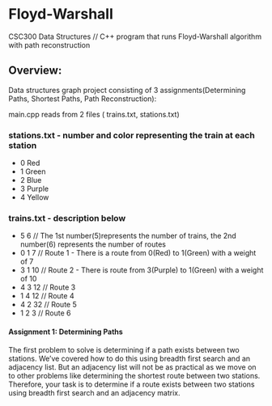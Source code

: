 # Floyd-Warshall
CSC300 Data Structures // C++ program that runs Floyd-Warshall algorithm with path reconstruction

## Overview:
Data structures graph project consisting of 3 assignments(Determining Paths, Shortest Paths, Path Reconstruction):

main.cpp reads from 2 files ( trains.txt, stations.txt)

### stations.txt - number and color representing the train at each station
* 0 Red
* 1 Green
* 2 Blue
* 3 Purple
* 4 Yellow

### trains.txt - description below
* 5 6    // The 1st number(5)represents the number of trains, the 2nd number(6) represents the number of routes 
* 0 1 7  // Route 1 - There is a route from 0(Red) to 1(Green) with a weight of 7
* 3 1 10  // Route 2 - There is route from 3(Purple) to 1(Green) with a weight of 10
* 4 3 12  // Route 3
* 1 4 12  // Route 4
* 4 2 32  // Route 5
* 1 2 3   // Route 6

#### Assignment 1: Determining Paths

The first problem to solve is determining if a path exists between two stations.
We’ve covered how to do this using breadth first search and an adjacency list. But an
adjacency list will not be as practical as we move on to other problems like
determining the shortest route between two stations. Therefore, your task is to
determine if a route exists between two stations using breadth first search and an
adjacency matrix.
